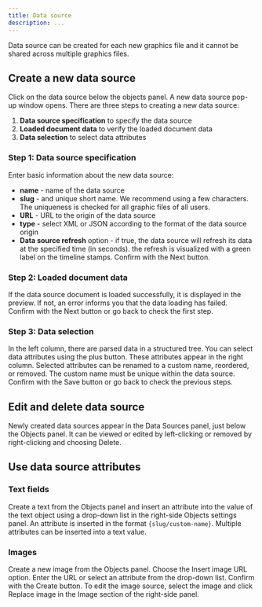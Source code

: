 ```yaml
---
title: Data source
description: ...
---
```


Data source can be created for each new graphics file and it cannot be shared across multiple graphics files.

## Create a new data source

Click on the data source below the objects panel. A new data source pop-up window opens. There are three steps to creating a new data source:
1. **Data source specification** to specify the data source
2. **Loaded document data** to verify the loaded document data
3. **Data selection** to select data attributes

### Step 1: Data source specification
Enter basic information about the new data source:
- **name** - name of the data source
- **slug** - and unique short name. We recommend using a few characters. The uniqueness is checked for all graphic files of all users.
- **URL** - URL to the origin of the data source
- **type** - select XML or JSON according to the format of the data source origin
- **Data source refresh** option - if true, the data source will refresh its data at the specified time (in seconds). the refresh is visualized with a green label on the timeline stamps.
Confirm with the Next button.

### Step 2: Loaded document data
If the data source document is loaded successfully, it is displayed in the preview. If not, an error informs you that the data loading has failed.
Confirm with the Next button or go back to check the first step.

### Step 3: Data selection
In the left column, there are parsed data in a structured tree. You can select data attributes using the plus button. These attributes appear in the right column. Selected attributes can be renamed to a custom name, reordered, or removed. The custom name must be unique within the data source.
Confirm with the Save button or go back to check the previous steps.

## Edit and delete data source
Newly created data sources appear in the Data Sources panel, just below the Objects panel. It can be viewed or edited by left-clicking or removed by right-clicking and choosing Delete. 

## Use data source attributes

### Text fields
Create a text from the Objects panel and insert an attribute into the value of the text object using a drop-down list in the right-side Objects settings panel. An attribute is inserted in the format `{slug/custom-name}`. Multiple attributes can be inserted into a text value.

### Images
Create a new image from the Objects panel. Choose the Insert image URL option. Enter the URL or select an attribute from the drop-down list. Confirm with the Create button. To edit the image source, select the image and click Replace image in the Image section of the right-side panel.